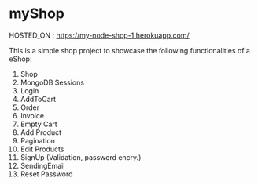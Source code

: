 # myShop

HOSTED_ON : https://my-node-shop-1.herokuapp.com/

This is a simple shop project to showcase the following functionalities of a eShop:
1. Shop
2. MongoDB Sessions
3. Login
4. AddToCart
5. Order
6. Invoice
7. Empty Cart
8. Add Product
9. Pagination
10. Edit Products
12. SignUp (Validation, password encry.)    
13. SendingEmail
14. Reset Password 
